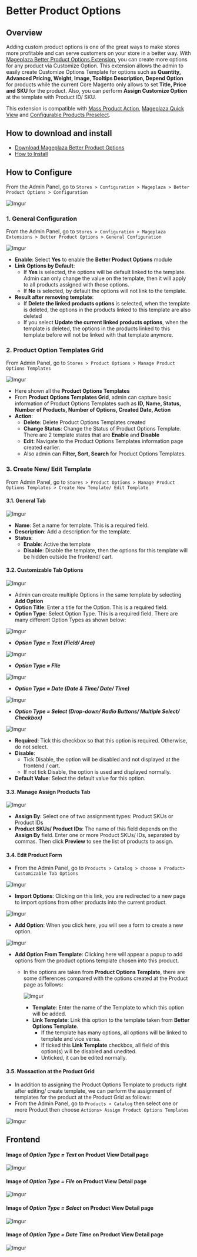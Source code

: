 # Better Product Options

## Overview

Adding custom product options is one of the great ways to make stores more profitable and can serve customers on your store in a better way. With [Mageplaza Better Product Options Extension](https://www.mageplaza.com/magento-2-better-product-options/), you can create more options for any product via Customize Option. This extension allows the admin to easily create Customize Options Template for options such as **Quantity, Advanced Pricing, Weight, Image, Tooltips Description, Depend Option** for products while the current Core Magento only allows to set **Title, Price and SKU** for the product. Also, you can perform **Assign Customize Option** at the template with Product ID/ SKU. 

This extension is compatible with [Mass Product Action](https://www.mageplaza.com/magento-2-mass-product-actions/), [Mageplaza Quick View](https://www.mageplaza.com/magento-2-quick-view/) and [Configurable Products Preselect](https://www.mageplaza.com/magento-2-configurable-preselect/).


## How to download and install

- [Download Mageplaza Better Product Options](https://www.mageplaza.com/magento-2-better-product-options/)
- [How to Install](https://www.mageplaza.com/install-magento-2-extension/)

## How to Configure

From the Admin Panel, go to `Stores > Configuration > Mageplaza > Better Product Options > Configuration`

![Imgur](https://i.imgur.com/fj30IoU.gif)

### 1. General Configuration 
From the Admin Panel, go to `Stores > Configuration > Mageplaza Extensions > Better Product Options > General Configuration`

![Imgur](https://i.imgur.com/OfXIWKj.png)

- **Enable**: Select **Yes** to enable the **Better Product Options** module
- **Link Options by Default**:
  - If **Yes** is selected, the options will be default linked to the template. Admin can only change the value on the template, then it will apply to all products assigned with those options.
  - If **No** is selected, by default the options will not link to the template.
- **Result after removing template**:
  - If **Delete the linked products options** is selected, when the template is deleted, the options in the products linked to this template are also deleted
  - If you select **Update the current linked products options**, when the template is deleted, the options in the products linked to this template before will not be linked with that template anymore.


### 2. Product Option Templates Grid

From Admin Panel, go to `Stores > Product Options > Manage Product Options Templates`

![Imgur](https://i.imgur.com/JY0klue.png)

- Here shown all the **Product Options Templates**
- From **Product Options Templates Grid**, admin can capture basic information of Product Options Templates such as **ID, Name, Status, Number of Products, Number of Options, Created Date, Action**
- **Action**:
  - **Delete**: Delete Product Options Templates created
  - **Change Status**: Change the Status of Product Options Template. There are 2 template states that are **Enable** and **Disable**
  - **Edit**: Navigate to the Product Options Templates information page created earlier.
  - Also admin can **Filter, Sort, Search** for Product Options Templates.

### 3. Create New/ Edit Template

From Admin Panel, go to `Stores > Product Options > Manage Product Options Templates > Create New Template/ Edit Template`

#### 3.1. General Tab

![Imgur](https://i.imgur.com/PVniRJg.png)

- **Name**: Set a name for template. This is a required field.
- **Description**: Add a description for the template.
- **Status**:
  - **Enable**: Active the template
  - **Disable**: Disable the template, then the options for this template will be hidden outside the frontend/ cart.

#### 3.2. Customizable Tab Options

![Imgur](https://i.imgur.com/zgeLw4i.png)

- Admin can create multiple Options in the same template by selecting **Add Option**
- **Option Title**: Enter a title for the Option. This is a required field.
- **Option Type**: Select Option Type. This is a required field. There are many different Option Types as shown below:

![Imgur](https://i.imgur.com/3A2iW2x.gif)

- ***Option Type = Text (Field/ Area)***

![Imgur](https://i.imgur.com/CyZoCXE.png)

- ***Option Type = File***

![Imgur](https://i.imgur.com/zdIztLb.png)

- ***Option Type = Date (Date & Time/ Date/ Time)***

![Imgur](https://i.imgur.com/lgfPfrT.png)
 
- ***Option Type = Select (Drop-down/ Radio Buttons/ Multiple Select/ Checkbox)***

![Imgur](https://i.imgur.com/6rJo8gY.png)

- **Required**: Tick this checkbox so that this option is required. Otherwise, do not select.
- **Disable**:
  - Tick Disable, the option will be disabled and not displayed at the frontend / cart.
  - If not tick Disable, the option is used and displayed normally.
- **Default Value**: Select the default value for this option.


#### 3.3. Manage Assign Products Tab

![Imgur](https://i.imgur.com/Em4J3qt.png)

- **Assign By**: Select one of two assignment types: Product SKUs or Product IDs
- **Product SKUs/ Product IDs**: The name of this field depends on the **Assign By** field. Enter one or more Product SKUs/ IDs, separated by commas. Then click **Preview** to see the list of products to assign.

#### 3.4. Edit Product Form
- From the Admin Panel, go to `Products > Catalog > choose a Product> Customizable Tab Options`

![Imgur](https://i.imgur.com/d3iKyGm.png)

- **Import Options**: Clicking on this link, you are redirected to a new page to import options from other products into the current product.

![Imgur](https://i.imgur.com/hMhNjK1.png)

- **Add Option**: When you click here, you will see a form to create a new option.

![Imgur](https://i.imgur.com/3YEl8th.png)

- **Add Option From Template**: Clicking here will appear a popup to add options from the product options template chosen into this product.
  - In the options are taken from **Product Options Template**, there are some differences compared with the options created at the Product page as follows:

    ![Imgur](https://i.imgur.com/O4ATSyq.png)
    - **Template**: Enter the name of the Template to which this option will be added.
    - **Link Template**: Link this option to the template taken from **Better Options Template**.
      - If the template has many options, all options will be linked to template and vice versa.
      - If ticked this **Link Template** checkbox, all field of this option(s) will be disabled and unedited.
      - Unticked, it can be edited normally.

#### 3.5. Massaction at the Product Grid

- In addition to assigning the Product Options Template to products right after editing/ create template, we can perform the assignment of templates for the product at the Product Grid as follows:
- From the Admin Panel, go to `Products > Catalog` then select one or more Product then choose `Actions> Assign Product Options Templates`

![Imgur](https://i.imgur.com/5MjWKSN.gif)

## Frontend

#### Image of ***Option Type = Text*** on Product View Detail page

![Imgur](https://i.imgur.com/CbRLd3I.png)

#### Image of ***Option Type = File*** on Product View Detail page

![Imgur](https://i.imgur.com/aHcQYLt.png)

#### Image of ***Option Type = Select*** on Product View Detail page

![Imgur](https://i.imgur.com/RrAgxs4.png)

#### Image of ***Option Type = Date Time*** on Product View Detail page

![Imgur](https://i.imgur.com/V883rOc.png)

